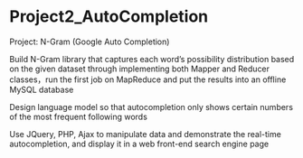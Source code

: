 # Project2_AutoCompletion
Project: N-Gram (Google Auto Completion)

Build N-Gram library that captures each word’s possibility distribution based on the given dataset through implementing both Mapper and Reducer classes，run the first job on MapReduce and put the results into an offline MySQL database

Design language model so that autocompletion only shows certain numbers of the most frequent following words


Use JQuery, PHP, Ajax to manipulate data and demonstrate the real-time autocompletion, and display it in a web front-end search engine page
